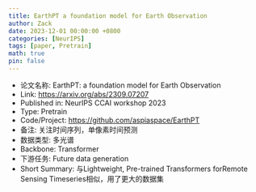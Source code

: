 ```yaml
---
title: EarthPT a foundation model for Earth Observation
author: Zack
date: 2023-12-01 00:00:00 +0800
categories: [NeurIPS]
tags: [paper, Pretrain]
math: true
pin: false
---
```

- 论文名称: EarthPT: a foundation model for Earth Observation
- Link: https://arxiv.org/abs/2309.07207
- Published in: NeurIPS CCAI workshop 2023
- Type: Pretrain
- Code/Project: https://github.com/aspiaspace/EarthPT
- 备注: 关注时间序列，单像素时间预测
- 数据类型: 多光谱
- Backbone: Transformer
- 下游任务: Future data generation
- Short Summary: 与Lightweight, Pre-trained Transformers forRemote Sensing Timeseries相似，用了更大的数据集
